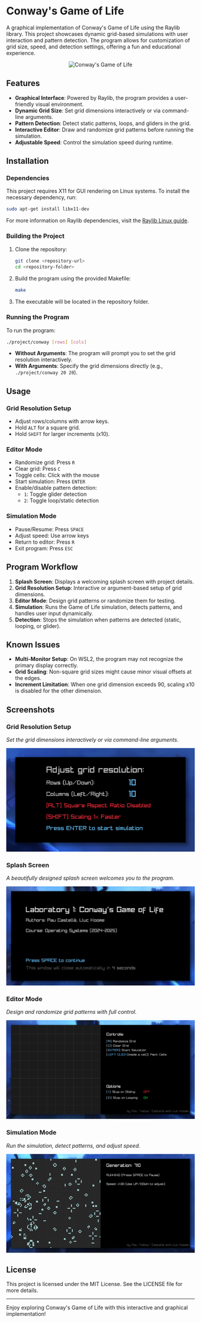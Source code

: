 # Conway's Game of Life

A graphical implementation of Conway's Game of Life using the Raylib library. This project showcases dynamic grid-based simulations with user interaction and pattern detection. The program allows for customization of grid size, speed, and detection settings, offering a fun and educational experience.


<div style="text-align: center;">
  <img src="readme/Conway.gif" alt="Conway's Game of Life" width="200">
</div>

## Features
- **Graphical Interface**: Powered by Raylib, the program provides a user-friendly visual environment.
- **Dynamic Grid Size**: Set grid dimensions interactively or via command-line arguments.
- **Pattern Detection**: Detect static patterns, loops, and gliders in the grid.
- **Interactive Editor**: Draw and randomize grid patterns before running the simulation.
- **Adjustable Speed**: Control the simulation speed during runtime.

## Installation
### Dependencies
This project requires X11 for GUI rendering on Linux systems. To install the necessary dependency, run:
```bash
sudo apt-get install libx11-dev
```
For more information on Raylib dependencies, visit the [Raylib Linux guide](https://github.com/raysan5/raylib/wiki/Working-on-GNU-Linux).

### Building the Project
1. Clone the repository:
   ```bash
   git clone <repository-url>
   cd <repository-folder>
   ```
2. Build the program using the provided Makefile:
   ```bash
   make
   ```
3. The executable will be located in the repository folder.

### Running the Program
To run the program:
```bash
./project/conway [rows] [cols]
```
- **Without Arguments**: The program will prompt you to set the grid resolution interactively.
- **With Arguments**: Specify the grid dimensions directly (e.g., `./project/conway 20 20`).

## Usage
### Grid Resolution Setup
- Adjust rows/columns with arrow keys.
- Hold `ALT` for a square grid.
- Hold `SHIFT` for larger increments (x10).

### Editor Mode
- Randomize grid: Press `R`
- Clear grid: Press `C`
- Toggle cells: Click with the mouse
- Start simulation: Press `ENTER`
- Enable/disable pattern detection:
    - `1`: Toggle glider detection
    - `2`: Toggle loop/static detection

### Simulation Mode
- Pause/Resume: Press `SPACE`
- Adjust speed: Use arrow keys
- Return to editor: Press `R`
- Exit program: Press `ESC`

## Program Workflow
1. **Splash Screen**: Displays a welcoming splash screen with project details.
2. **Grid Resolution Setup**: Interactive or argument-based setup of grid dimensions.
3. **Editor Mode**: Design grid patterns or randomize them for testing.
4. **Simulation**: Runs the Game of Life simulation, detects patterns, and handles user input dynamically.
5. **Detection**: Stops the simulation when patterns are detected (static, looping, or glider).

## Known Issues
- **Multi-Monitor Setup**: On WSL2, the program may not recognize the primary display correctly.
- **Grid Scaling**: Non-square grid sizes might cause minor visual offsets at the edges.
- **Increment Limitation**: When one grid dimension exceeds 90, scaling x10 is disabled for the other dimension.

## Screenshots

### Grid Resolution Setup
_Set the grid dimensions interactively or via command-line arguments._

![Grid Resolution Setup Placeholder](readme/Picture5.png)

### Splash Screen
_A beautifully designed splash screen welcomes you to the program._

![Splash Screen Placeholder](readme/Picture1.png)

### Editor Mode
_Design and randomize grid patterns with full control._

![Editor Mode Placeholder](readme/Picture2.png)

### Simulation Mode
_Run the simulation, detect patterns, and adjust speed._

![Simulation Mode Placeholder](readme/Picture3.png)

## License
This project is licensed under the MIT License. See the LICENSE file for more details.

---
Enjoy exploring Conway's Game of Life with this interactive and graphical implementation!

